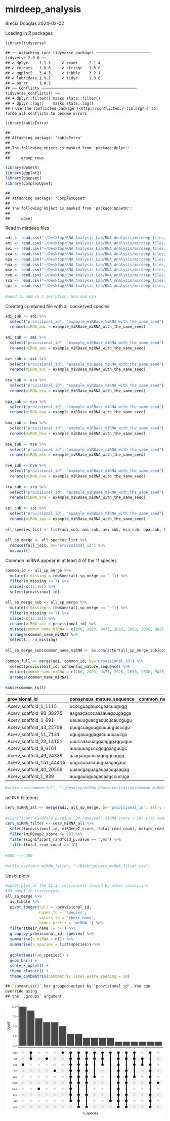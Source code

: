 mirdeep_analysis
================
Brecia Douglas
2024-02-02

Loading in R packages

``` r
library(tidyverse)
```

    ## ── Attaching core tidyverse packages ──────────────────────── tidyverse 2.0.0 ──
    ## ✔ dplyr     1.1.3     ✔ readr     2.1.4
    ## ✔ forcats   1.0.0     ✔ stringr   1.5.0
    ## ✔ ggplot2   3.4.3     ✔ tibble    3.2.1
    ## ✔ lubridate 1.9.2     ✔ tidyr     1.3.0
    ## ✔ purrr     1.0.2     
    ## ── Conflicts ────────────────────────────────────────── tidyverse_conflicts() ──
    ## ✖ dplyr::filter() masks stats::filter()
    ## ✖ dplyr::lag()    masks stats::lag()
    ## ℹ Use the conflicted package (<http://conflicted.r-lib.org/>) to force all conflicts to become errors

``` r
library(kableExtra)
```

    ## 
    ## Attaching package: 'kableExtra'
    ## 
    ## The following object is masked from 'package:dplyr':
    ## 
    ##     group_rows

``` r
library(UpSetR)
library(ggplot2)
library(ggupset)
library(ComplexUpset)
```

    ## 
    ## Attaching package: 'ComplexUpset'
    ## 
    ## The following object is masked from 'package:UpSetR':
    ## 
    ##     upset

Read in mirdeep files

``` r
adi <- read.csv("~/Desktop/RNA_Analysis_Lab/RNA_Analysis/mirdeep_files/result_23_04_2023_t_12_30_38.csv")
ami <- read.csv("~/Desktop/RNA_Analysis_Lab/RNA_Analysis/mirdeep_files/result_23_04_2023_t_12_31_38.csv")
avi <- read.csv("~/Desktop/RNA_Analysis_Lab/RNA_Analysis/mirdeep_files/result_23_04_2023_t_12_34_02.csv")
eca <- read.csv("~/Desktop/RNA_Analysis_Lab/RNA_Analysis/mirdeep_files/result_23_04_2023_t_12_35_03.csv")
epa <- read.csv("~/Desktop/RNA_Analysis_Lab/RNA_Analysis/mirdeep_files/result_23_04_2023_t_12_36_03.csv")
hma <- read.csv("~/Desktop/RNA_Analysis_Lab/RNA_Analysis/mirdeep_files/result_23_04_2023_t_12_37_03.csv")
mse <- read.csv("~/Desktop/RNA_Analysis_Lab/RNA_Analysis/mirdeep_files/result_23_04_2023_t_12_38_04.csv")
nve <- read.csv("~/Desktop/RNA_Analysis_Lab/RNA_Analysis/mirdeep_files/result_23_04_2023_t_12_39_03.csv")
sca <- read.csv("~/Desktop/RNA_Analysis_Lab/RNA_Analysis/mirdeep_files/result_23_04_2023_t_12_40_04.csv")
spi <- read.csv("~/Desktop/RNA_Analysis_Lab/RNA_Analysis/mirdeep_files/result_23_04_2023_t_12_41_04.csv")

#need to add in 3 jellyfish, hco and cja
```

Creating combined file with all conserved species

``` r
adi_sub <- adi %>%
  select("provisional_id", "example_miRBase_miRNA_with_the_same_seed") %>%
  rename(miRNA_adi = example_miRBase_miRNA_with_the_same_seed)

ami_sub <- ami %>%
  select("provisional_id", "example_miRBase_miRNA_with_the_same_seed") %>%
  rename(miRNA_ami = example_miRBase_miRNA_with_the_same_seed)

avi_sub <- avi %>%
  select("provisional_id", "example_miRBase_miRNA_with_the_same_seed") %>%
  rename(miRNA_avi = example_miRBase_miRNA_with_the_same_seed)

eca_sub <- eca %>%
  select("provisional_id", "example_miRBase_miRNA_with_the_same_seed") %>%
  rename(miRNA_eca = example_miRBase_miRNA_with_the_same_seed)

epa_sub <- epa %>%
  select("provisional_id", "example_miRBase_miRNA_with_the_same_seed") %>%
  rename(miRNA_epa = example_miRBase_miRNA_with_the_same_seed)

hma_sub <- hma %>%
  select("provisional_id", "example_miRBase_miRNA_with_the_same_seed") %>%
  rename(miRNA_hma = example_miRBase_miRNA_with_the_same_seed)

mse_sub <- mse %>%
  select("provisional_id", "example_miRBase_miRNA_with_the_same_seed") %>%
  rename(miRNA_mse = example_miRBase_miRNA_with_the_same_seed)

nve_sub <- nve %>%
  select("provisional_id", "example_miRBase_miRNA_with_the_same_seed") %>%
  rename(miRNA_nve = example_miRBase_miRNA_with_the_same_seed)

sca_sub <- sca %>%
  select("provisional_id", "example_miRBase_miRNA_with_the_same_seed") %>%
  rename(miRNA_sca = example_miRBase_miRNA_with_the_same_seed)

spi_sub <- spi %>%
  select("provisional_id", "example_miRBase_miRNA_with_the_same_seed") %>%
  rename(miRNA_spi = example_miRBase_miRNA_with_the_same_seed)

all_species_list <- list(adi_sub, ami_sub, avi_sub, eca_sub, epa_sub, hma_sub, mse_sub, nve_sub, sca_sub, spi_sub)

all_sp_merge <- all_species_list %>%
  reduce(full_join, by="provisional_id") %>%
  na.omit()
```

Common miRNA appear in at least 4 of the 11 species

``` r
common_id <- all_sp_merge %>%
  mutate(n_missing = rowSums(all_sp_merge == "-")) %>%
  filter(n_missing <= 7) %>%
  slice(-c(12:16)) %>%
  select(provisional_id)

all_sp_merge_sub <- all_sp_merge %>%
  mutate(n_missing = rowSums(all_sp_merge == "-")) %>%
  filter(n_missing <= 7) %>%
  slice(-c(12:16)) %>%
  rename(miRNA_ace = provisional_id) %>%
  mutate(common_name_miRNA = c(100, 2023, 9473, 2026, 2050, 2030, 9425, 2025, 2037, 2036, 2022)) %>%
  arrange(common_name_miRNA) %>%
  select(., -n_missing) 

all_sp_merge_sub$common_name_miRNA <- as.character(all_sp_merge_sub$common_name_miRNA)  

common_full <- merge(adi, common_id, by="provisional_id") %>%
  select(provisional_id, consensus_mature_sequence) %>%
  mutate(common_name_miRNA = c(100, 2023, 9473, 2026, 2050, 2030, 9425, 2025, 2037, 2036, 2022)) %>%
  arrange(common_name_miRNA)

kable(common_full)
```

<table>
<thead>
<tr>
<th style="text-align:left;">
provisional_id
</th>
<th style="text-align:left;">
consensus_mature_sequence
</th>
<th style="text-align:right;">
common_name_miRNA
</th>
</tr>
</thead>
<tbody>
<tr>
<td style="text-align:left;">
Acerv_scaffold_1_1115
</td>
<td style="text-align:left;">
ucccguagauccgaacuugugg
</td>
<td style="text-align:right;">
100
</td>
</tr>
<tr>
<td style="text-align:left;">
Acerv_scaffold_98_38275
</td>
<td style="text-align:left;">
aagaacacccaaaauagcugagga
</td>
<td style="text-align:right;">
2022
</td>
</tr>
<tr>
<td style="text-align:left;">
Acerv_scaffold_1_691
</td>
<td style="text-align:left;">
uauauuguacgacucucaucgugu
</td>
<td style="text-align:right;">
2023
</td>
</tr>
<tr>
<td style="text-align:left;">
Acerv_scaffold_43_22758
</td>
<td style="text-align:left;">
uuugcuaguugcuuuugucccgu
</td>
<td style="text-align:right;">
2025
</td>
</tr>
<tr>
<td style="text-align:left;">
Acerv_scaffold_11_7131
</td>
<td style="text-align:left;">
ugugauuggagacuuuuaucgu
</td>
<td style="text-align:right;">
2026
</td>
</tr>
<tr>
<td style="text-align:left;">
Acerv_scaffold_23_14151
</td>
<td style="text-align:left;">
uuucaaauuaggaagggagguguu
</td>
<td style="text-align:right;">
2030
</td>
</tr>
<tr>
<td style="text-align:left;">
Acerv_scaffold_9_6161
</td>
<td style="text-align:left;">
auuuuuagcccgcggaaguugc
</td>
<td style="text-align:right;">
2036
</td>
</tr>
<tr>
<td style="text-align:left;">
Acerv_scaffold_49_24339
</td>
<td style="text-align:left;">
aaagaaguacaagugguaggg
</td>
<td style="text-align:right;">
2037
</td>
</tr>
<tr>
<td style="text-align:left;">
Acerv_scaffold_151_44415
</td>
<td style="text-align:left;">
uagcauaacauuguaagagauc
</td>
<td style="text-align:right;">
2050
</td>
</tr>
<tr>
<td style="text-align:left;">
Acerv_scaffold_40_20559
</td>
<td style="text-align:left;">
uuaacgaguagauaaaugaagag
</td>
<td style="text-align:right;">
9425
</td>
</tr>
<tr>
<td style="text-align:left;">
Acerv_scaffold_1_839
</td>
<td style="text-align:left;">
auugauuguagacaagccucuga
</td>
<td style="text-align:right;">
9473
</td>
</tr>
</tbody>
</table>

``` r
#write.csv(common_full, "~/Desktop/miRNA_Characterization/common_miRNAs.csv")
```

miRNA Filtering

``` r
cerv_miRNA_all <- merge(adi, all_sp_merge, by="provisional_id", all.y = TRUE)

#significant randfold p-value (24 removed), miRNA_score > 10* (176 removed) and minimum of 10 reads (none removed, all had >10).
cerv_miRNA_filter <- cerv_miRNA_all %>%
  select(provisional_id, miRDeep2_score, total_read_count, mature_read_count, significant_randfold_p.value, consensus_mature_sequence, consensus_star_sequence) %>%
  filter(miRDeep2_score >= 10) %>%
  filter(significant_randfold_p.value == "yes") %>%
  filter(total_read_count >= 10)

#580 --> 380

#write.csv(cerv_miRNA_filter, "~/Desktop/cerv_miRNA_filter.csv")
```

Upset plots

``` r
#upset plot of the 21 in cervicornis shared by other cnidarians
#39 novel to cervicornis
all_sp_merge %>%
  as_tibble %>%
  pivot_longer(cols = -provisional_id,
               names_to = 'species',
               values_to = 'their_name',
               names_prefix = 'miRNA_') %>%
  filter(their_name != '-') %>%
  group_by(provisional_id, species) %>%
  summarise(n_miRNA = n()) %>%
  summarise(n_species = list(species)) %>%
  
  ggplot(aes(x=n_species)) +
  geom_bar() +
  scale_x_upset() +
  theme_classic() +
  theme_combmatrix(combmatrix.label.extra_spacing = 10)
```

    ## `summarise()` has grouped output by 'provisional_id'. You can override using
    ## the `.groups` argument.

![](Figures/unnamed-chunk-6-1.png)<!-- -->
